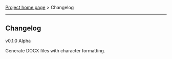 [Project home page](index) > Changelog

------------------------------------------------------------------------

## Changelog

v0.1.0 Alpha

Generate DOCX files with character formatting. 
